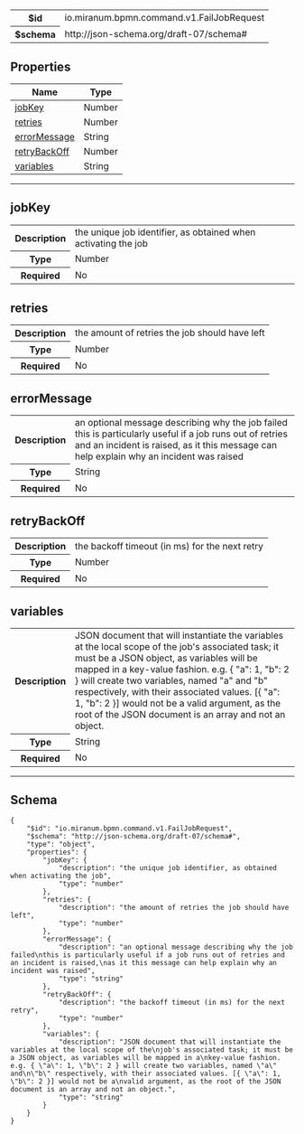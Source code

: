 # 



<table>
<tbody>
<tr><th>$id</th><td>io.miranum.bpmn.command.v1.FailJobRequest</td></tr>
<tr><th>$schema</th><td>http://json-schema.org/draft-07/schema#</td></tr>
</tbody>
</table>

## Properties

<table><thead><tr><th colspan="2">Name</th><th>Type</th></tr></thead><tbody><tr><td colspan="2"><a href="#jobkey">jobKey</a></td><td>Number</td></tr><tr><td colspan="2"><a href="#retries">retries</a></td><td>Number</td></tr><tr><td colspan="2"><a href="#errormessage">errorMessage</a></td><td>String</td></tr><tr><td colspan="2"><a href="#retrybackoff">retryBackOff</a></td><td>Number</td></tr><tr><td colspan="2"><a href="#variables">variables</a></td><td>String</td></tr></tbody></table>



<hr />



## jobKey


<table>
  <tbody>
    <tr>
      <th>Description</th>
      <td colspan="2">the unique job identifier, as obtained when activating the job</td>
    </tr>
    <tr><th>Type</th><td colspan="2">Number</td></tr>
    <tr>
      <th>Required</th>
      <td colspan="2">No</td>
    </tr>
    
  </tbody>
</table>






## retries


<table>
  <tbody>
    <tr>
      <th>Description</th>
      <td colspan="2">the amount of retries the job should have left</td>
    </tr>
    <tr><th>Type</th><td colspan="2">Number</td></tr>
    <tr>
      <th>Required</th>
      <td colspan="2">No</td>
    </tr>
    
  </tbody>
</table>






## errorMessage


<table>
  <tbody>
    <tr>
      <th>Description</th>
      <td colspan="2">an optional message describing why the job failed
this is particularly useful if a job runs out of retries and an incident is raised,
as it this message can help explain why an incident was raised</td>
    </tr>
    <tr><th>Type</th><td colspan="2">String</td></tr>
    <tr>
      <th>Required</th>
      <td colspan="2">No</td>
    </tr>
    
  </tbody>
</table>






## retryBackOff


<table>
  <tbody>
    <tr>
      <th>Description</th>
      <td colspan="2">the backoff timeout (in ms) for the next retry</td>
    </tr>
    <tr><th>Type</th><td colspan="2">Number</td></tr>
    <tr>
      <th>Required</th>
      <td colspan="2">No</td>
    </tr>
    
  </tbody>
</table>






## variables


<table>
  <tbody>
    <tr>
      <th>Description</th>
      <td colspan="2">JSON document that will instantiate the variables at the local scope of the
job&#x27;s associated task; it must be a JSON object, as variables will be mapped in a
key-value fashion. e.g. { &quot;a&quot;: 1, &quot;b&quot;: 2 } will create two variables, named &quot;a&quot; and
&quot;b&quot; respectively, with their associated values. [{ &quot;a&quot;: 1, &quot;b&quot;: 2 }] would not be a
valid argument, as the root of the JSON document is an array and not an object.</td>
    </tr>
    <tr><th>Type</th><td colspan="2">String</td></tr>
    <tr>
      <th>Required</th>
      <td colspan="2">No</td>
    </tr>
    
  </tbody>
</table>










<hr />

## Schema
```
{
    "$id": "io.miranum.bpmn.command.v1.FailJobRequest",
    "$schema": "http://json-schema.org/draft-07/schema#",
    "type": "object",
    "properties": {
        "jobKey": {
            "description": "the unique job identifier, as obtained when activating the job",
            "type": "number"
        },
        "retries": {
            "description": "the amount of retries the job should have left",
            "type": "number"
        },
        "errorMessage": {
            "description": "an optional message describing why the job failed\nthis is particularly useful if a job runs out of retries and an incident is raised,\nas it this message can help explain why an incident was raised",
            "type": "string"
        },
        "retryBackOff": {
            "description": "the backoff timeout (in ms) for the next retry",
            "type": "number"
        },
        "variables": {
            "description": "JSON document that will instantiate the variables at the local scope of the\njob's associated task; it must be a JSON object, as variables will be mapped in a\nkey-value fashion. e.g. { \"a\": 1, \"b\": 2 } will create two variables, named \"a\" and\n\"b\" respectively, with their associated values. [{ \"a\": 1, \"b\": 2 }] would not be a\nvalid argument, as the root of the JSON document is an array and not an object.",
            "type": "string"
        }
    }
}
```


